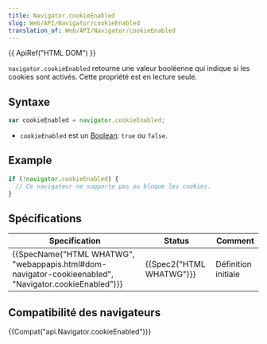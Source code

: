 ```yaml
---
title: Navigator.cookieEnabled
slug: Web/API/Navigator/cookieEnabled
translation_of: Web/API/Navigator/cookieEnabled
---
```

{{ ApiRef("HTML DOM") }}

`navigator.cookieEnabled` retourne une valeur booléenne qui indique si les cookies sont activés. Cette propriété est en lecture seule.

## Syntaxe

```js
var cookieEnabled = navigator.cookieEnabled;
```

- `cookieEnabled` est un [Boolean](/en-US/docs/Glossary/Boolean): `true` ou `false`.

## Example

```js
if (!navigator.cookieEnabled) {
  // Ce navigateur ne supporte pas ou bloque les cookies.
}
```

## Spécifications

| Specification                                                                                                                            | Status                           | Comment             |
| ---------------------------------------------------------------------------------------------------------------------------------------- | -------------------------------- | ------------------- |
| {{SpecName("HTML WHATWG", "webappapis.html#dom-navigator-cookieenabled", "Navigator.cookieEnabled")}} | {{Spec2("HTML WHATWG")}} | Définition initiale |

## Compatibilité des navigateurs

{{Compat("api.Navigator.cookieEnabled")}}
